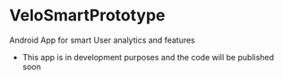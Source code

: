 # VeloSmartPrototype
Android App for smart User analytics and features 

- This app is in development purposes and the code will be published soon 


